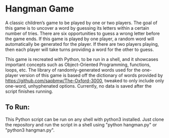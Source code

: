 # Hangman Game
A classic children’s game to be played by one or two players. The goal of this game is to uncover a word by guessing its letters within a certain number of tries. There are six opportunities to guess a wrong letter before the game ends. If this game is played by one player, a random word will automatically be generated for the player. If there are two players playing, then each player will take turns providing a word for the other to guess. 

This game is recreated with Python, to be run in a shell, and it showcases important concepts such as Object-Oriented Programming, functions, loops, etc. The library of randomly-generated words used for the one-player version of this game is based off the dictionary of words provided by https://github.com/sapbmw/The-Oxford-3000, tweaked to only include only one-word, unhyphenated options. Currently, no data is saved after the script finishes running. 

## To Run:
This Python script can be run on any shell with python3 installed. Just clone the repository and run the script in a shell using "python hangman.py" or "python3 hangman.py".
